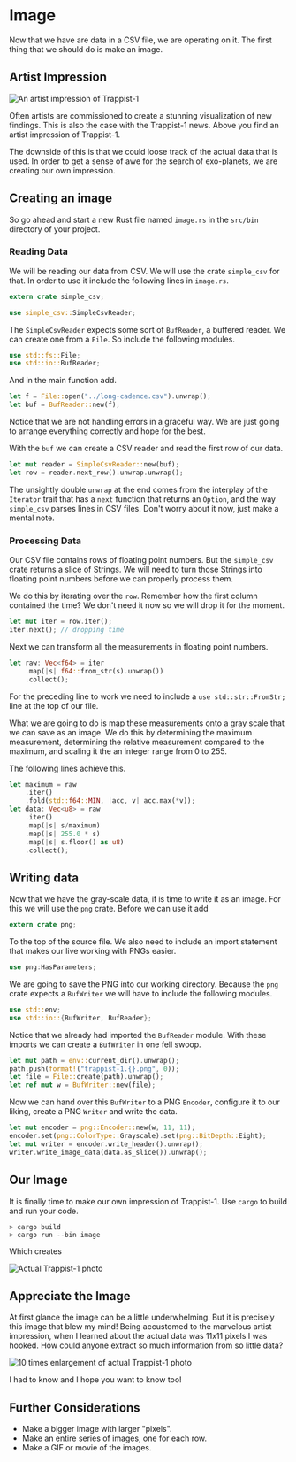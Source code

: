 # Image
Now that we have are data in a CSV file, we are operating on it. The first thing
that we should do is make an image.

## Artist Impression
![An artist impression of Trappist-1](image/artist-impression.jpg)

Often artists are commissioned to create a stunning visualization of new findings.
This is also the case with the Trappist-1 news. Above you find an artist
impression of Trappist-1.

The downside of this is that we could loose track of the actual data that is
used. In order to get a sense of awe for the search of exo-planets, we are
creating our own impression.

## Creating an image
So go ahead and start a new Rust file named `image.rs` in the `src/bin`
directory of your project.

### Reading Data
We will be reading our data from CSV. We will use the crate `simple_csv` for
that. In order to use it include the following lines in `image.rs`.

```rust
extern crate simple_csv;

use simple_csv::SimpleCsvReader;
```

The `SimpleCsvReader` expects some sort of `BufReader`, a buffered reader. We
can create one from a `File`. So include the following modules.


```rust
use std::fs::File;
use std::io::BufReader;
```

And in the main function add.

```rust
let f = File::open("../long-cadence.csv").unwrap();
let buf = BufReader::new(f);
```

Notice that we are not handling errors in a graceful way. We are just going to
arrange everything correctly and hope for the best.

With the `buf` we can create a CSV reader and read the first row of our data.

```rust
let mut reader = SimpleCsvReader::new(buf);
let row = reader.next_row().unwrap.unwrap();
```

The unsightly double `unwrap` at the end comes from the interplay of the
`Iterator` trait that has a `next` function that returns an `Option`, and the
way `simple_csv` parses lines in CSV files. Don't worry about it now, just make
a mental note.

### Processing Data
Our CSV file contains rows of floating point numbers. But the `simple_csv` crate
returns a slice of Strings. We will need to turn those Strings into floating
point numbers before we can properly process them.

We do this by iterating over the `row`. Remember how the first column
contained the time? We don't need it now so we will drop it for the moment.

```rust
let mut iter = row.iter();
iter.next(); // dropping time
```

Next we can transform all the measurements in floating point numbers.


```rust
let raw: Vec<f64> = iter
    .map(|s| f64::from_str(s).unwrap())
    .collect();
```

For the preceding line to work we need to include a `use std::str::FromStr;`
line at the top of our file.

What we are going to do is map these measurements onto a gray scale that we can
save as an image. We do this by determining the maximum measurement, determining
the relative measurement compared to the maximum, and scaling it the an integer
range from 0 to 255.

The following lines achieve this.

```rust
let maximum = raw
    .iter()
    .fold(std::f64::MIN, |acc, v| acc.max(*v));
let data: Vec<u8> = raw
    .iter()
    .map(|s| s/maximum)
    .map(|s| 255.0 * s)
    .map(|s| s.floor() as u8)
    .collect();
```

## Writing data
Now that we have the gray-scale data, it is time to write it as an image. For
this we will use the `png` crate. Before we can use it add

```rust
extern crate png;
```

To the top of the source file. We also need to include an import statement that
makes our live working with PNGs easier.

```rust
use png:HasParameters;
```

We are going to save the PNG into our working directory. Because the `png` crate
expects a `BufWriter` we will have to include the following modules.

```rust
use std::env;
use std::io::{BufWriter, BufReader};
```

Notice that we already had imported the `BufReader` module. With these imports
we can create a `BufWriter` in one fell swoop.

```rust
let mut path = env::current_dir().unwrap();
path.push(format!("trappist-1.{}.png", 0));
let file = File::create(path).unwrap();
let ref mut w = BufWriter::new(file);
```

Now we can hand over this `BufWriter` to a PNG `Encoder`, configure it to our
liking, create a PNG `Writer` and write the data.

```rust
let mut encoder = png::Encoder::new(w, 11, 11);
encoder.set(png::ColorType::Grayscale).set(png::BitDepth::Eight);
let mut writer = encoder.write_header().unwrap();
writer.write_image_data(data.as_slice()).unwrap();
```

## Our Image
It is finally time to make our own impression of Trappist-1. Use `cargo` to
build and run your code.

```shell
> cargo build
> cargo run --bin image
```

Which creates

![Actual Trappist-1 photo](image/trappist-1.0.png)

## Appreciate the Image
At first glance the image can be a little underwhelming. But it is precisely
this image that blew my mind! Being accustomed to the marvelous artist
impression, when I learned about the actual data was 11x11 pixels I was hooked.
How could anyone extract so much information from so little data?

![10 times enlargement of actual Trappist-1 photo](image/trappist-1.0.large.png)

I had to know and I hope you want to know too!

## Further Considerations
* Make a bigger image with larger "pixels".
* Make an entire series of images, one for each row.
* Make a GIF or movie of the images.
